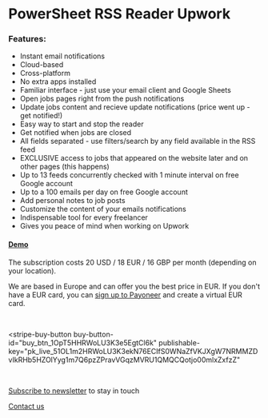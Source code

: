 # PowerSheet RSS Reader Upwork

### Features:

* Instant email notifications
* Cloud-based
* Cross-platform
* No extra apps installed
* Familiar interface - just use your email client and Google Sheets
* Open jobs pages right from the push notifications
* Update jobs content and recieve update notifications (price went up - get notified!)
* Easy way to start and stop the reader
* Get notified when jobs are closed
* All fields separated - use filters/search by any field available in the RSS feed
* EXCLUSIVE access to jobs that appeared on the website later and on other pages (this happens)
* Up to 13 feeds concurrently checked with 1 minute interval on free Google account
* Up to a 100 emails per day on free Google account
* Add personal notes to job posts
* Customize the content of your emails notifications
* Indispensable tool for every freelancer
* Gives you peace of mind when working on Upwork

#### [Demo](duck.com)

The subscription costs 20 USD / 18 EUR / 16 GBP per month (depending on your location).

We are based in Europe and can offer you the best price in EUR. If you don't have a EUR card, you can [sign up to Payoneer](http://share.payoneer.com/nav/ueVhQZ-b1u4JO_irPw688pnWN9KTIjoSuElc1S24qNj358eN6B_uS3xQnKD2NchPsMlnPXgYtmrCBBjaV1yyZg2) and create a virtual EUR card.

<br />
<script async
  src="https://js.stripe.com/v3/buy-button.js">
</script>

<stripe-buy-button
  buy-button-id="buy_btn_1OpT5HHRWoLU3K3e5EgtCl6k"
  publishable-key="pk_live_51OL1m2HRWoLU3K3ekN76ECIfS0WNaZfVKJXgW7NRMMZDvIkRHb5HZOlYyg1m7Q6pzZPravVGqzMVRU1QMQCQotjo00mlxZxfzZ"
>
</stripe-buy-button>
<br />



[Subscribe to newsletter](https://docs.google.com/forms/d/e/1FAIpQLScpRhK8vhKuAUBLmjoeZ8768dXokRD1uhjTe9xjINVBPk7ewA/viewform?usp=sf_link) to stay in touch

[Contact us](https://docs.google.com/forms/d/e/1FAIpQLSfXaCPD_zB4Cvvqs8wF2EISJhNE4-jk0bzz6PJkqeumzbh1gQ/viewform?usp=sf_link)

